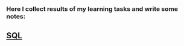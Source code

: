 ### Here I collect results of my learning tasks and write some notes:
## [SQL](https://github.com/OlenaIlinaV/learning-sandbox/tree/main/SQL)